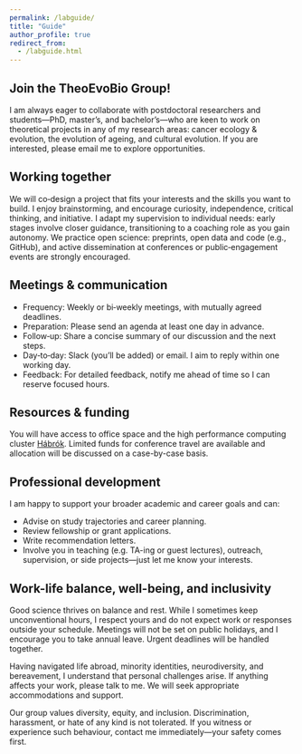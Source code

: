 ```yaml
---
permalink: /labguide/
title: "Guide"
author_profile: true
redirect_from: 
  - /labguide.html
---
```


## Join the TheoEvoBio Group!

I am always eager to collaborate with postdoctoral researchers and students—PhD, master’s, and bachelor’s—who are keen to work on theoretical projects in any of my research areas: cancer ecology & evolution, the evolution of ageing, and cultural evolution. If you are interested, please email me to explore opportunities.

## Working together

We will co‑design a project that fits your interests and the skills you want to build. I enjoy brainstorming, and encourage curiosity, independence, critical thinking, and initiative. I adapt my supervision to individual needs: early stages involve closer guidance, transitioning to a coaching role as you gain autonomy. We practice open science: preprints, open data and code (e.g., GitHub), and active dissemination at conferences or public‑engagement events are strongly encouraged.

## Meetings & communication

* Frequency: Weekly or bi‑weekly meetings, with mutually agreed deadlines.
* Preparation: Please send an agenda at least one day in advance.
* Follow‑up: Share a concise summary of our discussion and the next steps.
* Day‑to‑day: Slack (you’ll be added) or email. I aim to reply within one working day.
* Feedback: For detailed feedback, notify me ahead of time so I can reserve focused hours.

## Resources & funding

You will have access to office space and the high performance computing cluster [Hábrók](https://www.rug.nl/society-business/center-for-information-technology/research/services/hpc/habrok?lang=en). Limited funds for conference travel are available and allocation will be discussed on a case-by-case basis.

## Professional development

I am happy to support your broader academic and career goals and can:
* Advise on study trajectories and career planning.
* Review fellowship or grant applications.
* Write recommendation letters.
* Involve you in teaching (e.g. TA-ing or guest lectures), outreach, supervision, or side projects—just let me know your interests.

## Work-life balance, well-being, and inclusivity

Good science thrives on balance and rest. While I sometimes keep unconventional hours, I respect yours and do not expect work or responses outside your schedule. Meetings will not be set on public holidays, and I encourage you to take annual leave. Urgent deadlines will be handled together.

Having navigated life abroad, minority identities, neurodiversity, and bereavement, I understand that personal challenges arise. If anything affects your work, please talk to me. We will seek appropriate accommodations and support.

Our group values diversity, equity, and inclusion. Discrimination, harassment, or hate of any kind is not tolerated. If you witness or experience such behaviour, contact me immediately—your safety comes first.
